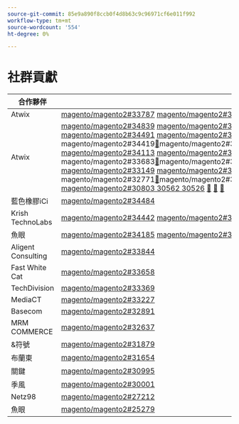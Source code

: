 ```yaml
---
source-git-commit: 85e9a890f8ccb0f4d8b63c9c96971cf6e011f992
workflow-type: tm+mt
source-wordcount: '554'
ht-degree: 0%

---
```

# 社群貢獻

| 合作夥伴 | 提取請求 | 相關的GitHub問題 |
| ------- | ------- | ------- |
| Atwix | [magento/magento2#33787](https://github.com/magento/magento2/pull/33787) [magento/magento2#33662](https://github.com/magento/magento2/pull/33662) [magento/magento2#33661](https://github.com/magento/magento2/pull/33661) [magento/magento2#33431](https://github.com/magento/magento2/pull/33431) [magento/magento2#33232](https://github.com/magento/magento2/pull/33232) [magento/magento2#33218](https://github.com/magento/magento2/pull/33218) [magento/magento2#33214](https://github.com/magento/magento2/pull/33214) [magento/magento2#32226](https://github.com/magento/magento2/pull/32226) [magento/magento2#32139](https://github.com/magento/magento2/pull/32139) [magento/magento2#32133](https://github.com/magento/magento2/pull/32133) [magento/magento2#32117](https://github.com/magento/magento2/pull/32117) [magento/magento2#32112](https://github.com/magento/magento2/pull/32112) | [magento/magento2#33689](https://github.com/magento/magento2/issues/33689) [magento/magento2#33635](https://github.com/magento/magento2/issues/33635) [magento/magento2#33556](https://github.com/magento/magento2/issues/33556) [magento/magento2#33806](https://github.com/magento/magento2/issues/33806) [magento/magento2#32381](https://github.com/magento/magento2/issues/32381) [magento/magento2#33786](https://github.com/magento/magento2/issues/33786) [magento/magento2#33785](https://github.com/magento/magento2/issues/33785) [magento/magento2#33784](https://github.com/magento/magento2/issues/33784) [magento/magento2#33775](https://github.com/magento/magento2/issues/33775) |
| Atwix | [magento/magento2#34839](https://github.com/magento/magento2/pull/34839) [magento/magento2#34827](https://github.com/magento/magento2/pull/34827) [magento/magento2#34821](https://github.com/magento/magento2/pull/34821) [magento/magento2#34820](https://github.com/magento/magento2/pull/34820) [magento/magento2#34819](https://github.com/magento/magento2/pull/34819) [magento/magento2#34793](https://github.com/magento/magento2/pull/34793) [magento/magento2#34788](https://github.com/magento/magento2/pull/34788) [magento/magento2#34781](https://github.com/magento/magento2/pull/34781) [magento/magento2#34774](https://github.com/magento/magento2/pull/34774) [magento/magento2#34769](https://github.com/magento/magento2/pull/34769) [magento/magento2#34737](https://github.com/magento/magento2/pull/34737) [magento/magento2#34617](https://github.com/magento/magento2/pull/34617) [magento/magento2#34522](https://github.com/magento/magento2/pull/34522) [magento/magento2#34492](https://github.com/magento/magento2/pull/34492) [magento/magento2#34491](https://github.com/magento/magento2/pull/34491) [magento/magento2#34470&lbrace;31 &#x200B;](https://github.com/magento/magento2/pull/34470)magento/magento2#34419[&#128279;](https://github.com/magento/magento2/pull/34419)magento/magento2#34418[&#128279;](https://github.com/magento/magento2/pull/34418)magento/magento2#34410[&#128279;](https://github.com/magento/magento2/pull/34410)magento/magento2#34400[&#128279;](https://github.com/magento/magento2/pull/34400)magento/magento2#34346[&#128279;](https://github.com/magento/magento2/pull/34346)magento/magento2#34302[&#128279;](https://github.com/magento/magento2/pull/34302)magento/magento2#34298[&#128279;](https://github.com/magento/magento2/pull/34298)magento/magento2#34257[&#128279;](https://github.com/magento/magento2/pull/34257)magento/magento2#34256[&#128279;](https://github.com/magento/magento2/pull/34256)magento/magento2#34207[&#128279;](https://github.com/magento/magento2/pull/34207)magento/magento2#34152[&#128279;](https://github.com/magento/magento2/pull/34152)magento/magento2#34149[&#128279;](https://github.com/magento/magento2/pull/34149)magento/magento2#34128[magento/magento2#34114](https://github.com/magento/magento2/pull/34128) [magento/magento2#34113](https://github.com/magento/magento2/pull/34114) [magento/magento2#34110](https://github.com/magento/magento2/pull/34113) [magento/magento2#34099](https://github.com/magento/magento2/pull/34110) [magento/magento2#34076](https://github.com/magento/magento2/pull/34099) [magento/magento2#34075](https://github.com/magento/magento2/pull/34076) [magento/magento2#34051](https://github.com/magento/magento2/pull/34075) [magento/magento2#34022](https://github.com/magento/magento2/pull/34051) [magento/magento2#33999](https://github.com/magento/magento2/pull/34022) [magento/magento2#33787](https://github.com/magento/magento2/pull/33999) [magento/magento2#33727&lbrace;79 &#x200B;](https://github.com/magento/magento2/pull/33787)magento/magento2#33683[&#128279;](https://github.com/magento/magento2/pull/33727)magento/magento2#33682[&#128279;](https://github.com/magento/magento2/pull/33683)magento/magento2#33662[&#128279;](https://github.com/magento/magento2/pull/33682)magento/magento2#33661[&#128279;](https://github.com/magento/magento2/pull/33662)magento/magento2#33571[&#128279;](https://github.com/magento/magento2/pull/33661)magento/magento2#33549[&#128279;](https://github.com/magento/magento2/pull/33571)magento/magento2#33547[&#128279;](https://github.com/magento/magento2/pull/33549)magento/magento2#33530&lbrace;95 [magento/magento2#33454](https://github.com/magento/magento2/pull/33547) [magento/magento2#33431](https://github.com/magento/magento2/pull/33530) [magento/magento2#33232](https://github.com/magento/magento2/pull/33454) [magento/magento2#33218](https://github.com/magento/magento2/pull/33431) [magento/magento2#33214](https://github.com/magento/magento2/pull/33232) [magento/magento2#33149](https://github.com/magento/magento2/pull/33218) [magento/magento2#33124](https://github.com/magento/magento2/pull/33214) [magento/magento2#33106](https://github.com/magento/magento2/pull/33149) [magento/magento2#32999](https://github.com/magento/magento2/pull/33124) [magento/magento2#32997](https://github.com/magento/magento2/pull/33106) [magento/magento2#32986](https://github.com/magento/magento2/pull/32999) [magento/magento2#32877](https://github.com/magento/magento2/pull/32997) [magento/magento2#32792](https://github.com/magento/magento2/pull/32986) [magento/magento2 &#x200B;](https://github.com/magento/magento2/pull/32877)magento/magento2#32771[&#128279;](https://github.com/magento/magento2/pull/32792)magento/magento2#32282[&#128279;](https://github.com/magento/magento2/pull/32771)magento/magento2#32226[&#128279;](https://github.com/magento/magento2/pull/32282)magento/magento2#32139[&#128279;](https://github.com/magento/magento2/pull/32226)magento/magento2#32133[&#128279;](https://github.com/magento/magento2/pull/32139)magento/magento2#32117[&#128279;](https://github.com/magento/magento2/pull/32133)magento/magento [magento/magento2#32112](https://github.com/magento/magento2/pull/32117) [magento/magento2#31963](https://github.com/magento/magento2/pull/32112) [magento/magento2#31894](https://github.com/magento/magento2/pull/31963) [magento/magento2#31877](https://github.com/magento/magento2/pull/31894) [magento/magento2#31785](https://github.com/magento/magento2/pull/31877) [magento/magento2#31774](https://github.com/magento/magento2/pull/31785) [magento/magento2#31100](https://github.com/magento/magento2/pull/31774) [magento/magento2#30803 30562 30526](https://github.com/magento/magento2/pull/31100) [&#128279;](https://github.com/magento/magento2/pull/30803) [&#128279;](https://github.com/magento/magento2/pull/30562) [&#128279;](https://github.com/magento/magento2/pull/30526) | [magento/magento2#34579](https://github.com/magento/magento2/issues/34579) [magento/magento2#34490](https://github.com/magento/magento2/issues/34490) [magento/magento2#34422](https://github.com/magento/magento2/issues/34422) [magento/magento2#34510](https://github.com/magento/magento2/issues/34510) [magento/magento2#34414](https://github.com/magento/magento2/issues/34414) [magento/magento2#34511](https://github.com/magento/magento2/issues/34511) [magento/magento2#34435](https://github.com/magento/magento2/issues/34435) [magento/magento2#34512](https://github.com/magento/magento2/issues/34512) [magento/magento2#34317](https://github.com/magento/magento2/issues/34317) [magento/magento2#32948](https://github.com/magento/magento2/issues/32948) [magento/magento2#26254](https://github.com/magento/magento2/issues/26254) [magento/magento2#34316](https://github.com/magento/magento2/issues/34316) [magento/magento2#34314](https://github.com/magento/magento2/issues/34314) [magento/magento2#34313](https://github.com/magento/magento2/issues/34313) [magento/magento2#34312](https://github.com/magento/magento2/issues/34312) [magento/magento2#34311&lbrace;31 &#x200B;](https://github.com/magento/magento2/issues/34311)magento/magento2#34315[&#128279;](https://github.com/magento/magento2/issues/34315)magento/magento2#33747[&#128279;](https://github.com/magento/magento2/issues/33747)magento/magento2#33589[&#128279;](https://github.com/magento/magento2/issues/33589)magento/magento2#33689[&#128279;](https://github.com/magento/magento2/issues/33689)magento/magento2#33531[&#128279;](https://github.com/magento/magento2/issues/33531)magento/magento2#33635[&#128279;](https://github.com/magento/magento2/issues/33635)magento/magento2#33556[&#128279;](https://github.com/magento/magento2/issues/33556)magento/magento2#33806[&#128279;](https://github.com/magento/magento2/issues/33806)magento/magento2#32615[&#128279;](https://github.com/magento/magento2/issues/32615)magento/devdocs#9248[&#128279;](https://github.com/magento/devdocs/issues/9248)magento/magento2#32991[&#128279;](https://github.com/magento/magento2/issues/32991)magento/magento2#32821[&#128279;](https://github.com/magento/magento2/issues/32821)magento/magento2#33788[&#128279;](https://github.com/magento/magento2/issues/33788)magento/magento2#32381[&#128279;](https://github.com/magento/magento2/issues/32381)magento/magento2#33786 [magento/magento2#33785](https://github.com/magento/magento2/issues/33786) [magento/magento2#33784](https://github.com/magento/magento2/issues/33785) [magento/magento2#33775](https://github.com/magento/magento2/issues/33784) [magento/magento2#33783](https://github.com/magento/magento2/issues/33775) [magento/magento2#30828](https://github.com/magento/magento2/issues/33783) [magento/magento2#33774 33773](https://github.com/magento/magento2/issues/30828) [&#128279;](https://github.com/magento/magento2/issues/33774) [&#128279;](https://github.com/magento/magento2/issues/33773) |
| 藍色橡膠iCi | [magento/magento2#34484](https://github.com/magento/magento2/pull/34484) |  |
| Krish TechnoLabs | [magento/magento2#34442](https://github.com/magento/magento2/pull/34442) [magento/magento2#34423](https://github.com/magento/magento2/pull/34423) [magento/magento2#34171](https://github.com/magento/magento2/pull/34171) [magento/magento2#34157](https://github.com/magento/magento2/pull/34157) |  |
| 魚眼 | [magento/magento2#34185](https://github.com/magento/magento2/pull/34185) [magento/magento2#32720](https://github.com/magento/magento2/pull/32720) [magento/magento2#25279](https://github.com/magento/magento2/pull/25279) | [magento/magento2#34513](https://github.com/magento/magento2/issues/34513) [magento/magento2#34356](https://github.com/magento/magento2/issues/34356) [magento/magento2#29647](https://github.com/magento/magento2/issues/29647) [magento/magento2#30241](https://github.com/magento/magento2/issues/30241) |
| Aligent Consulting | [magento/magento2#33844](https://github.com/magento/magento2/pull/33844) |  |
| Fast White Cat | [magento/magento2#33658](https://github.com/magento/magento2/pull/33658) | [magento/magento2#33839](https://github.com/magento/magento2/issues/33839) |
| TechDivision | [magento/magento2#33369](https://github.com/magento/magento2/pull/33369) | [magento/magento2#34451](https://github.com/magento/magento2/issues/34451) |
| MediaCT | [magento/magento2#33227](https://github.com/magento/magento2/pull/33227) | [magento/magento2#33984](https://github.com/magento/magento2/issues/33984) |
| Basecom | [magento/magento2#32891](https://github.com/magento/magento2/pull/32891) | [magento/magento2#32885](https://github.com/magento/magento2/issues/32885) |
| MRM COMMERCE | [magento/magento2#32637](https://github.com/magento/magento2/pull/32637) | [magento/magento2#32636](https://github.com/magento/magento2/issues/32636) |
| &amp;符號 | [magento/magento2#31879](https://github.com/magento/magento2/pull/31879) | [maritos/magento2-performance-fixes#4](https://github.com/maritos/magento2-performance-fixes/issues/4) |
| 布蘭東 | [magento/magento2#31654](https://github.com/magento/magento2/pull/31654) | [magento/magento2#30948](https://github.com/magento/magento2/issues/30948) |
| 關鍵 | [magento/magento2#30995](https://github.com/magento/magento2/pull/30995) | [magento/magento2#31019](https://github.com/magento/magento2/issues/31019) [magento/magento2#32625](https://github.com/magento/magento2/issues/32625) [magento/magento2#33696](https://github.com/magento/magento2/issues/33696) |
| 季風 | [magento/magento2#30001](https://github.com/magento/magento2/pull/30001) | [magento/magento-semver#50](https://github.com/magento/magento-semver/issues/50) |
| Netz98 | [magento/magento2#27212](https://github.com/magento/magento2/pull/27212) | [magento/magento2#29609](https://github.com/magento/magento2/issues/29609) |
| 魚眼 | [magento/magento2#25279](https://github.com/magento/magento2/pull/25279) | [magento/magento2#29647](https://github.com/magento/magento2/issues/29647) [magento/magento2#30241](https://github.com/magento/magento2/issues/30241) |
